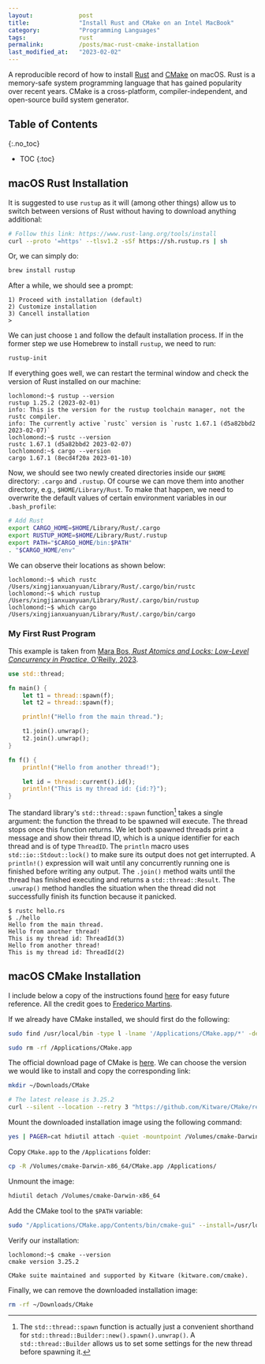 ```yaml
---
layout:             post
title:              "Install Rust and CMake on an Intel MacBook"
category:           "Programming Languages"
tags:               rust
permalink:          /posts/mac-rust-cmake-installation
last_modified_at:   "2023-02-02"
---
```


A reproducible record of how to install [Rust](https://www.rust-lang.org/) and [CMake](https://cmake.org/) on macOS. Rust is a memory-safe system programming language that has gained popularity over recent years. CMake is a cross-platform, compiler-independent, and open-source build system generator.

<!-- excerpt-end -->

## Table of Contents
{:.no_toc}
* TOC 
{:toc}

## macOS Rust Installation

It is suggested to use `rustup` as it will (among other things) allow us to switch between versions of Rust without having to download anything additional:

```bash
# Follow this link: https://www.rust-lang.org/tools/install
curl --proto '=https' --tlsv1.2 -sSf https://sh.rustup.rs | sh
```

Or, we can simply do:

```bash
brew install rustup
```

After a while, we should see a prompt:

```console
1) Proceed with installation (default)
2) Customize installation
3) Cancell installation
>
```

We can just choose `1` and follow the default installation process. If in the former step we use Homebrew to install `rustup`, we need to run:

```bash
rustup-init
```

If everything goes well, we can restart the terminal window and check the version of Rust installed on our machine:

```console
lochlomond:~$ rustup --version
rustup 1.25.2 (2023-02-01)
info: This is the version for the rustup toolchain manager, not the rustc compiler.
info: The currently active `rustc` version is `rustc 1.67.1 (d5a82bbd2 2023-02-07)`
lochlomond:~$ rustc --version
rustc 1.67.1 (d5a82bbd2 2023-02-07)
lochlomond:~$ cargo --version
cargo 1.67.1 (8ecd4f20a 2023-01-10)
```

Now, we should see two newly created directories inside our `$HOME` directory: `.cargo` and `.rustup`. Of course we can move them into another directory, e.g., `$HOME/Library/Rust`. To make that happen, we need to overwrite the default values of certain environment variables in our `.bash_profile`:

```bash
# Add Rust
export CARGO_HOME=$HOME/Library/Rust/.cargo
export RUSTUP_HOME=$HOME/Library/Rust/.rustup
export PATH="$CARGO_HOME/bin:$PATH"
. "$CARGO_HOME/env"
```

We can observe their locations as shown below:

```console
lochlomond:~$ which rustc
/Users/xingjianxuanyuan/Library/Rust/.cargo/bin/rustc
lochlomond:~$ which rustup
/Users/xingjianxuanyuan/Library/Rust/.cargo/bin/rustup
lochlomond:~$ which cargo
/Users/xingjianxuanyuan/Library/Rust/.cargo/bin/cargo
```

### My First Rust Program

This example is taken from [Mara Bos, *Rust Atomics and Locks: Low-Level Concurrency in Practice*, O'Reilly, 2023](https://marabos.nl/atomics/).

```rust
use std::thread;

fn main() {
    let t1 = thread::spawn(f);
    let t2 = thread::spawn(f);

    println!("Hello from the main thread.");

    t1.join().unwrap();
    t2.join().unwrap();
}

fn f() {
    println!("Hello from another thread!");

    let id = thread::current().id();
    println!("This is my thread id: {id:?}");
}
```

The standard library's `std::thread::spawn` function[^1] takes a single argument: the function the thread to be spawned will execute. The thread stops once this function returns. We let both spawned threads print a message and show their thread ID, which is a unique identifier for each thread and is of type `ThreadID`. The `println` macro uses `std::io::Stdout::lock()` to make sure its output does not get interrupted. A `println!()` expression will wait until any concurrently running one is finished before writing any output. The `.join()` method waits until the thread has finished executing and returns a `std::thread::Result`. The `.unwrap()` method handles the situation when the thread did not successfully finish its function because it panicked.

```console
$ rustc hello.rs
$ ./hello
Hello from the main thread.
Hello from another thread!
This is my thread id: ThreadId(3)
Hello from another thread!
This is my thread id: ThreadId(2)
```

## macOS CMake Installation

I include below a copy of the instructions found [here](https://gist.github.com/fscm/29fd23093221cf4d96ccfaac5a1a5c90) for easy future reference. All the credit goes to [Frederico Martins](https://gist.github.com/fscm).

If we already have CMake installed, we should first do the following:

```bash
sudo find /usr/local/bin -type l -lname '/Applications/CMake.app/*' -delete

sudo rm -rf /Applications/CMake.app
```

The official download page of CMake is [here](https://cmake.org/download/). We can choose the version we would like to install and copy the corresponding link:

```bash
mkdir ~/Downloads/CMake

# The latest release is 3.25.2
curl --silent --location --retry 3 "https://github.com/Kitware/CMake/releases/download/v3.25.2/cmake-3.25.2-Darwin-x86_64.dmg" --output ~/Downloads/CMake/cmake-Darwin-x86_64.dmg
```

Mount the downloaded installation image using the following command:

```bash
yes | PAGER=cat hdiutil attach -quiet -mountpoint /Volumes/cmake-Darwin-x86_64 ~/Downloads/CMake/cmake-Darwin-x86_64.dmg
```

Copy `CMake.app` to the `/Applications` folder:

```bash
cp -R /Volumes/cmake-Darwin-x86_64/CMake.app /Applications/
```

Unmount the image:

```bash
hdiutil detach /Volumes/cmake-Darwin-x86_64
```

Add the CMake tool to the `$PATH` variable:

```bash
sudo "/Applications/CMake.app/Contents/bin/cmake-gui" --install=/usr/local/bin
```

Verify our installation:

```console
lochlomond:~$ cmake --version
cmake version 3.25.2

CMake suite maintained and supported by Kitware (kitware.com/cmake).
```

Finally, we can remove the downloaded installation image:

```bash
rm -rf ~/Downloads/CMake
```

[^1]: The `std::thread::spawn` function is actually just a convenient shorthand for `std::thread::Builder::new().spawn().unwrap()`. A `std::thread::Builder` allows us to set some settings for the new thread before spawning it.